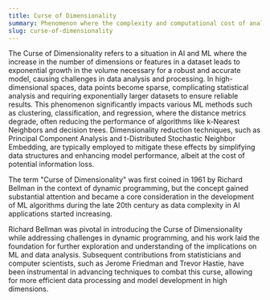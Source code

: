```yaml
---
title: Curse of Dimensionality
summary: Phenomenon where the complexity and computational cost of analyzing data increase exponentially with the number of dimensions or features.
slug: curse-of-dimensionality
---
```


The Curse of Dimensionality refers to a situation in AI and ML where the increase in the number of dimensions or features in a dataset leads to exponential growth in the volume necessary for a robust and accurate model, causing challenges in data analysis and processing. In high-dimensional spaces, data points become sparse, complicating statistical analysis and requiring exponentially larger datasets to ensure reliable results. This phenomenon significantly impacts various ML methods such as clustering, classification, and regression, where the distance metrics degrade, often reducing the performance of algorithms like k-Nearest Neighbors and decision trees. Dimensionality reduction techniques, such as Principal Component Analysis and t-Distributed Stochastic Neighbor Embedding, are typically employed to mitigate these effects by simplifying data structures and enhancing model performance, albeit at the cost of potential information loss.

The term "Curse of Dimensionality" was first coined in 1961 by Richard Bellman in the context of dynamic programming, but the concept gained substantial attention and became a core consideration in the development of ML algorithms during the late 20th century as data complexity in AI applications started increasing.

Richard Bellman was pivotal in introducing the Curse of Dimensionality while addressing challenges in dynamic programming, and his work laid the foundation for further exploration and understanding of the implications on ML and data analysis. Subsequent contributions from statisticians and computer scientists, such as Jerome Friedman and Trevor Hastie, have been instrumental in advancing techniques to combat this curse, allowing for more efficient data processing and model development in high dimensions.